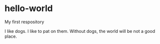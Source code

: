 # hello-world
My first respository

I like dogs. I like to pat on them. Without dogs, the world will be not a good place.
